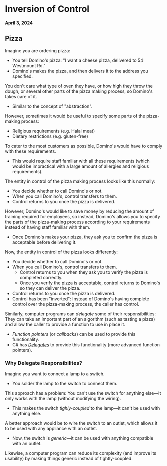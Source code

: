 # Inversion of Control
**April 3, 2024**

## Pizza
Imagine you are ordering pizza:
* You tell Domino's pizza: "I want a cheese pizza, delivered to 54 Westmount Rd."
* Domino's makes the pizza, and then delivers it to the address you specified.

You don't care what type of oven they have, or how high they throw the dough, or several other parts of the pizza making process, so Domino's takes care of it.
* Similar to the concept of "abstraction".

However, sometimes it would be useful to specify some parts of the pizza-making process:
* Religious requirements (e.g. Halal meat)
* Dietary restrictions (e.g. gluten-free)

To cater to the most customers as possible, Domino's would have to comply with these requirements.
* This would require staff familiar with all these requirements (which would be impractical with a large amount of allergies and religious requirements).

The entity in control of the pizza making process looks like this normally:
* You decide whether to call Domino's or not.
* When you call Domino's, control transfers to them.
* Control returns to you once the pizza is delivered.

However, Domino's would like to save money by reducing the amount of training required for employees, so instead, Domino's allows you to specify the parts of the pizza-making process according to your requirements instead of having staff familiar with them.
* Once Domino's makes your pizza, they ask you to confirm the pizza is acceptable before delivering it.

Now, the entity in control of the pizza looks differently:
* You decide whether to call Domino's or not.
* When you call Domino's, control transfers to them.
  * Control returns to you when they ask you to verify the pizza is completed correctly.
  * Once you verify the pizza is acceptable, control returns to Domino's so they can deliver the pizza.
* Control returns to you once the pizza is delivered.
* Control has been "inverted": Instead of Domino's having complete control over the pizza-making process, the caller has control.

Similarly, computer programs can *delegate* some of their responsibilities: They can take an important part of an algorithm (such as tasting a pizza) and allow the caller to provide a function to use in place it.
* *Function pointers* (or *callbacks*) can be used to provide this functionality.
* C# has [*Delegates*](https://learn.microsoft.com/en-US/dotnet/csharp/programming-guide/delegates/) to provide this functionality (more advanced function pointers).

### Why Delegate Responsibilites?
Imagine you want to connect a lamp to a switch.
* You solder the lamp to the switch to connect them.

This approach has a problem: You can't use the switch for anything else—It only works with the lamp (without modifying the wiring).
* This makes the switch *tighly-coupled* to the lamp—it can't be used with anything else.

A better approach would be to wire the switch to an outlet, which allows it to be used with any appliance with an outlet.
* Now, the switch is *generic*—it can be used with anything compatible with an outlet.

Likewise, a computer program can reduce its complexity (and improve its usability) by making things generic instead of tightly-coupled.
